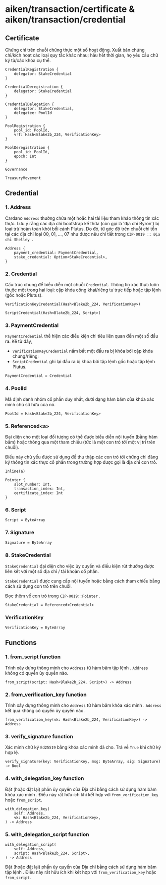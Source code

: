 # aiken/transaction/certificate & aiken/transaction/credential

## Certificate

Chứng chỉ trên chuỗi chứng thực một số hoạt động. Xuất bản chứng chỉ/kích hoạt các loại quy tắc khác nhau; hầu hết thời gian, họ yêu cầu chữ ký từ/các khóa cụ thể.

```aiken
CredentialRegistration {
    delegator: StakeCredential
}
```

```aiken
CredentialDeregistration {
    delegator: StakeCredential
}
```

```aiken
CredentialDelegation {
    delegator: StakeCredential,
    delegatee: PoolId
}
```

```aiken
PoolRegistration {
    pool_id: PoolId,
    vrf: Hash<Blake2b_224, VerificationKey>
}
```

```aiken
PoolDeregistration {
    pool_id: PoolId,
    epoch: Int
}
```

```aiken
Governance
```

```aiken
TreasuryMovement
```

## Credential

### 1. Address

Cardano `Address` thường chứa một hoặc hai tài liệu tham khảo thông tin xác thực.
Lưu ý rằng các địa chỉ bootstrap kế thừa (còn gọi là 'địa chỉ Byron') bị loại trừ hoàn toàn khỏi bối cảnh Plutus. Do đó, từ góc độ trên chuỗi chỉ tồn tại các địa chỉ loại 00, 01, …, 07 như được nêu chi tiết trong `CIP-0019 :: Địa chỉ Shelley `.

```aiken
Address {
    payment_credential: PaymentCredential,
    stake_credential: Option<StakeCredential>,
}
```

### 2. Credential

Cấu trúc chung để biểu diễn một chuỗi `Credential`.
Thông tin xác thực luôn thuộc một trong hai loại: cặp khóa công khai/riêng tư trực tiếp hoặc tập lệnh (gốc hoặc Plutus).

```aiken
VerificationKeyCredential(Hash<Blake2b_224, VerificationKey>)

ScriptCredential(Hash<Blake2b_224, Script>)
```

### 3. PaymentCredential

`PaymentCredential` thể hiện các điều kiện chi tiêu liên quan đến một số đầu ra. Kể từ đây,

-   `VerificationKeyCredential` nắm bắt một đầu ra bị khóa bởi cặp khóa chung/riêng;
-   `ScriptCredential` ghi lại đầu ra bị khóa bởi tập lệnh gốc hoặc tập lệnh Plutus.

```aiken
PaymentCredential = Credential
```

### 4. PoolId

Mã định danh nhóm cổ phần duy nhất, dưới dạng hàm băm của khóa xác minh chủ sở hữu của nó.

```aiken
PoolId = Hash<Blake2b_224, VerificationKey>
```

### 5. Referenced\<a>

Đại diện cho một loại đối tượng có thể được biểu diễn nội tuyến (bằng hàm băm) hoặc thông qua một tham chiếu (tức là một con trỏ tới một vị trí trên chuỗi).

Điều này chủ yếu được sử dụng để thu thập các con trỏ tới chứng chỉ đăng ký thông tin xác thực cổ phần trong trường hợp được gọi là địa chỉ con trỏ.

```aiken
Inline(a)

Pointer {
    slot_number: Int,
    transaction_index: Int,
    certificate_index: Int
}
```

### 6. Script

```aiken
Script = ByteArray
```

### 7. Signature

```aiken
Signature = ByteArray
```

### 8. StakeCredential

`StakeCredential` đại diện cho việc ủy ​​quyền và điều kiện rút thưởng được liên kết với một số địa chỉ / tài khoản cổ phần.

`StakeCredential` được cung cấp nội tuyến hoặc bằng cách tham chiếu bằng cách sử dụng con trỏ trên chuỗi.

Đọc thêm về con trỏ trong `CIP-0019::Pointer` .

```aiken
StakeCredential = Referenced<Credential>
```

### VerificationKey

```aiken
VerificationKey = ByteArray
```

## Functions

### 1. from_script function

Trình xây dựng thông minh cho `Address` từ hàm băm tập lệnh . `Address` không có quyền ủy quyền nào.

```aiken
from_script(script: Hash<Blake2b_224, Script>) -> Address
```

### 2. from_verification_key function

Trình xây dựng thông minh cho `Address` từ hàm băm khóa xác minh . `Address` kết quả không có quyền ủy quyền nào.

```aiken
from_verification_key(vk: Hash<Blake2b_224, VerificationKey>) -> Address
```

### 3. verify_signature function

Xác minh chữ ký `Ed25519` bằng khóa xác minh đã cho. Trả về `True` khi chữ ký hợp lệ.

```aiken
verify_signature(key: VerificationKey, msg: ByteArray, sig: Signature) -> Bool
```

### 4. with_delegation_key function

Đặt (hoặc đặt lại) phần ủy quyền của Địa chỉ bằng cách sử dụng hàm băm khóa xác minh . Điều này rất hữu ích khi kết hợp với `from_verification_key` hoặc `from_script`.

```aiken
with_delegation_key(
    self: Address,
    vk: Hash<Blake2b_224, VerificationKey>,
) -> Address
```

### 5. with_delegation_script function

```aiken
with_delegation_script(
    self: Address,
    script: Hash<Blake2b_224, Script>,
) -> Address
```

Đặt (hoặc đặt lại) phần ủy quyền của Địa chỉ bằng cách sử dụng hàm băm tập lệnh . Điều này rất hữu ích khi kết hợp với `from_verification_key` hoặc `from_script`.
